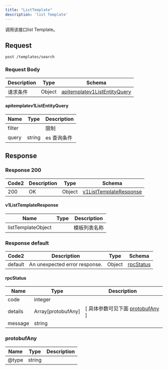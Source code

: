 ```yaml
---
title: "ListTemplate"
description: 'list Template'
---
```



调用该接口list Template。



## Request


```
post /templates/search
```







### Request Body


 
| Description | Type | Schema |
| ----------- | ------ | ------ |
| 请求条件 | Object | [apitemplatev1ListEntityQuery](#apitemplatev1ListEntityQuery) |

#### apitemplatev1ListEntityQuery

| Name | Type | Description | 
| ---- | ---- | ----------- |     
| filter |  | 限制 |      
| query | string | es 查询条件 |   


  
     
   
     
 
 





## Response



### Response  200

 
| Code2 | Description | Type | Schema |
| ---- | ----------- | ------ | ------ |
| 200 | OK | Object | [v1ListTemplateResponse](#v1ListTemplateResponse) |

#### v1ListTemplateResponse

| Name | Type | Description | 
| ---- | ---- | ----------- |     
| listTemplateObject |  | 模板列表名称 |   


  
     
 
 


 


### Response  default

 
| Code2 | Description | Type | Schema |
| ---- | ----------- | ------ | ------ |
| default | An unexpected error response. | Object | [rpcStatus](#rpcStatus) |

#### rpcStatus

| Name | Type | Description | 
| ---- | ---- | ----------- |     
| code | integer |  |          
| details | Array[protobufAny] |  [ 具体参数可见下面 [protobufAny](#protobufAny) ] |       
| message | string |  |   


  
     
   
       
         
### protobufAny
| Name | Type | Description | 
| ---- | ---- | ----------- |     
| @type | string |  |   


  
     
 
 


          
     
   
     
 
 


 


